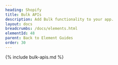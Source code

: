 ```yaml
---
heading: Shopify
title: Bulk APIs
description: Add Bulk functionality to your app.
layout: docs
breadcrumbs: /docs/elements.html
elementId: 48
parent: Back to Element Guides
order: 30
---
```


{% include bulk-apis.md %}
